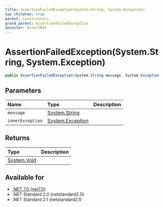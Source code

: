 ```yaml
---
title: AssertionFailedException(System.String, System.Exception)
has_children: true
parent: Constructors
grand_parent: AssertionFailedException
ancestor: AssertNet
---
```

# AssertionFailedException(System.String, System.Exception)

```csharp
public AssertionFailedException(System.String message, System.Exception innerException);
```

## Parameters
|Name|Type|Description|
|:-|:-|:-|
|`message`|[System.String](https://learn.microsoft.com/en-us/dotnet/api/system.string)||
|`innerException`|[System.Exception](https://learn.microsoft.com/en-us/dotnet/api/system.exception)||

## Returns
|Type|Description|
|:-|:-|
|[System.Void](https://learn.microsoft.com/en-us/dotnet/api/system.void)||

## Available for
- [.NET 7.0 (net7.0)](https://versionsof.net/core/7.0/)
- .NET Standard 2.0 (netstandard2.0)
- .NET Standard 2.1 (netstandard2.1)
